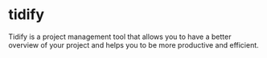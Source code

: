 # tidify
Tidify is a project management tool that allows you to have a better overview of your project and helps you to be more productive and efficient.
